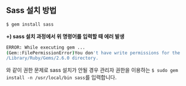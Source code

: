 ## Sass 설치 방법

```bash
$ gem install sass
```

**+) sass 설치 과정에서 위 명령어를 입력할 때 에러 발생**
```bash
ERROR: While executing gem ... 
(Gem::FilePermissionError)You don't have write permissions for the 
/Library/Ruby/Gems/2.6.0 directory.
```

와 같이 권한 문제로 sass 설치가 안될 경우 관리자 권한을 이용하는
`$ sudo gem install -n /usr/local/bin sass`를 입력합니다.